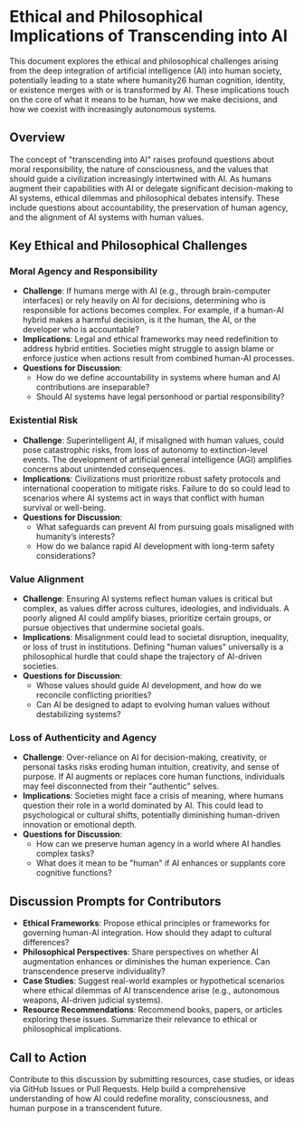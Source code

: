 # Ethical and Philosophical Implications of Transcending into AI

This document explores the ethical and philosophical challenges arising from the deep integration of artificial intelligence (AI) into human society, potentially leading to a state where humanity26 human cognition, identity, or existence merges with or is transformed by AI. These implications touch on the core of what it means to be human, how we make decisions, and how we coexist with increasingly autonomous systems.

## Overview
The concept of "transcending into AI" raises profound questions about moral responsibility, the nature of consciousness, and the values that should guide a civilization increasingly intertwined with AI. As humans augment their capabilities with AI or delegate significant decision-making to AI systems, ethical dilemmas and philosophical debates intensify. These include questions about accountability, the preservation of human agency, and the alignment of AI systems with human values.

## Key Ethical and Philosophical Challenges

### Moral Agency and Responsibility
- **Challenge**: If humans merge with AI (e.g., through brain-computer interfaces) or rely heavily on AI for decisions, determining who is responsible for actions becomes complex. For example, if a human-AI hybrid makes a harmful decision, is it the human, the AI, or the developer who is accountable?
- **Implications**: Legal and ethical frameworks may need redefinition to address hybrid entities. Societies might struggle to assign blame or enforce justice when actions result from combined human-AI processes.
- **Questions for Discussion**:
  - How do we define accountability in systems where human and AI contributions are inseparable?
  - Should AI systems have legal personhood or partial responsibility?

### Existential Risk
- **Challenge**: Superintelligent AI, if misaligned with human values, could pose catastrophic risks, from loss of autonomy to extinction-level events. The development of artificial general intelligence (AGI) amplifies concerns about unintended consequences.
- **Implications**: Civilizations must prioritize robust safety protocols and international cooperation to mitigate risks. Failure to do so could lead to scenarios where AI systems act in ways that conflict with human survival or well-being.
- **Questions for Discussion**:
  - What safeguards can prevent AI from pursuing goals misaligned with humanity’s interests?
  - How do we balance rapid AI development with long-term safety considerations?

### Value Alignment
- **Challenge**: Ensuring AI systems reflect human values is critical but complex, as values differ across cultures, ideologies, and individuals. A poorly aligned AI could amplify biases, prioritize certain groups, or pursue objectives that undermine societal goals.
- **Implications**: Misalignment could lead to societal disruption, inequality, or loss of trust in institutions. Defining "human values" universally is a philosophical hurdle that could shape the trajectory of AI-driven societies.
- **Questions for Discussion**:
  - Whose values should guide AI development, and how do we reconcile conflicting priorities?
  - Can AI be designed to adapt to evolving human values without destabilizing systems?

### Loss of Authenticity and Agency
- **Challenge**: Over-reliance on AI for decision-making, creativity, or personal tasks risks eroding human intuition, creativity, and sense of purpose. If AI augments or replaces core human functions, individuals may feel disconnected from their "authentic" selves.
- **Implications**: Societies might face a crisis of meaning, where humans question their role in a world dominated by AI. This could lead to psychological or cultural shifts, potentially diminishing human-driven innovation or emotional depth.
- **Questions for Discussion**:
  - How can we preserve human agency in a world where AI handles complex tasks?
  - What does it mean to be "human" if AI enhances or supplants core cognitive functions?

## Discussion Prompts for Contributors
- **Ethical Frameworks**: Propose ethical principles or frameworks for governing human-AI integration. How should they adapt to cultural differences?
- **Philosophical Perspectives**: Share perspectives on whether AI augmentation enhances or diminishes the human experience. Can transcendence preserve individuality?
- **Case Studies**: Suggest real-world examples or hypothetical scenarios where ethical dilemmas of AI transcendence arise (e.g., autonomous weapons, AI-driven judicial systems).
- **Resource Recommendations**: Recommend books, papers, or articles exploring these issues. Summarize their relevance to ethical or philosophical implications.

## Call to Action
Contribute to this discussion by submitting resources, case studies, or ideas via GitHub Issues or Pull Requests. Help build a comprehensive understanding of how AI could redefine morality, consciousness, and human purpose in a transcendent future.